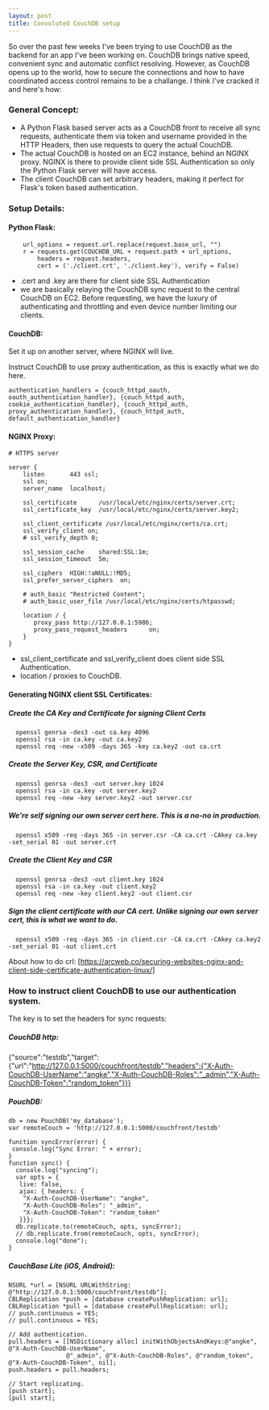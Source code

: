 ```yaml
---
layout: post
title: Convoluted CouchDB setup
---
```


So over the past few weeks I've been trying to use CouchDB as the backend for an app I've been working on. CouchDB brings native speed, convenient sync and automatic conflict resolving. However, as CouchDB opens up to the world, how to secure the connections and how to have coordinated access control remains to be a challange. I think I've cracked it and here's how: 

### General Concept:
 - A Python Flask based server acts as a CouchDB front to receive all sync requests, authenticate them via token and username provided in the HTTP Headers, then use requests to query the actual CouchDB. 
 - The actual CouchDB is hosted on an EC2 instance, behind an NGINX proxy. NGINX is there to provide client side SSL Authentication so only the Python Flask server will have access. 
 - The client CouchDB can set arbitrary headers, making it perfect for Flask's token based authentication. 
 
### Setup Details:
#### Python Flask:
        url_options = request.url.replace(request.base_url, "")
        r = requests.get(COUCHDB_URL + request.path + url_options,
            headers = request.headers, 
            cert = ('./client.crt', './client.key'), verify = False)
            
 - .cert and .key are there for client side SSL Authentication
 - we are basically relaying the CouchDB sync request to the central CouchDB on EC2. Before requesting, we have the luxury of authenticating and throttling and even device number limiting our clients. 
 
#### CouchDB:
Set it up on another server, where NGINX will live.

Instruct CouchDB to use proxy authentication, as this is exactly what we do here. 

    authentication_handlers = {couch_httpd_oauth, oauth_authentication_handler}, {couch_httpd_auth, cookie_authentication_handler}, {couch_httpd_auth, proxy_authentication_handler}, {couch_httpd_auth, default_authentication_handler}

#### NGINX Proxy:
    # HTTPS server

    server {
        listen       443 ssl;
        ssl on;
        server_name  localhost;

        ssl_certificate      /usr/local/etc/nginx/certs/server.crt;
        ssl_certificate_key  /usr/local/etc/nginx/certs/server.key2;

        ssl_client_certificate /usr/local/etc/nginx/certs/ca.crt;
        ssl_verify_client on;
        # ssl_verify_depth 0;

        ssl_session_cache    shared:SSL:1m;
        ssl_session_timeout  5m;

        ssl_ciphers  HIGH:!aNULL:!MD5;
        ssl_prefer_server_ciphers  on;

        # auth_basic "Restricted Content";
        # auth_basic_user_file /usr/local/etc/nginx/certs/htpasswd;

        location / {
           proxy_pass http://127.0.0.1:5986;
           proxy_pass_request_headers      on;
        }
    }

- ssl_client_certificate and ssl_verify_client does client side SSL Authentication.
- location / proxies to CouchDB. 

#### Generating NGINX client SSL Certificates:
##### Create the CA Key and Certificate for signing Client Certs

      openssl genrsa -des3 -out ca.key 4096
      openssl rsa -in ca.key -out ca.key2
      openssl req -new -x509 -days 365 -key ca.key2 -out ca.crt

##### Create the Server Key, CSR, and Certificate

      openssl genrsa -des3 -out server.key 1024
      openssl rsa -in ca.key -out server.key2
      openssl req -new -key server.key2 -out server.csr

##### We're self signing our own server cert here.  This is a no-no in production.

      openssl x509 -req -days 365 -in server.csr -CA ca.crt -CAkey ca.key -set_serial 01 -out server.crt

##### Create the Client Key and CSR

      openssl genrsa -des3 -out client.key 1024
      openssl rsa -in ca.key -out client.key2
      openssl req -new -key client.key2 -out client.csr

##### Sign the client certificate with our CA cert.  Unlike signing our own server cert, this is what we want to do.

      openssl x509 -req -days 365 -in client.csr -CA ca.crt -CAkey ca.key2 -set_serial 01 -out client.crt

About how to do crl: [https://arcweb.co/securing-websites-nginx-and-client-side-certificate-authentication-linux/]


### How to instruct client CouchDB to use our authentication system.

The key is to set the headers for sync requests:

##### CouchDB http:
   
   {"source":"testdb","target":{"url":"http://127.0.0.1:5000/couchfront/testdb","headers":{"X-Auth-CouchDB-UserName":"angke","X-Auth-CouchDB-Roles":"_admin","X-Auth-CouchDB-Token":"random_token"}}}
   
##### PouchDB:

    db = new PouchDB('my_database');
    var remoteCouch = 'http://127.0.0.1:5000/couchfront/testdb'

    function syncError(error) {
     console.log("Sync Error: " + error);
    }
    function sync() {
      console.log("syncing");
      var opts = {
       live: false, 
       ajax: { headers: {
        "X-Auth-CouchDB-UserName": "angke",
        "X-Auth-CouchDB-Roles": "_admin",
        "X-Auth-CouchDB-Token": "random_token"
       }}};
      db.replicate.to(remoteCouch, opts, syncError);
      // db.replicate.from(remoteCouch, opts, syncError);
      console.log("done");
    }
   
##### CouchBase Lite (iOS, Android):

    NSURL *url = [NSURL URLWithString: @"http://127.0.0.1:5000/couchfront/testdb"];
    CBLReplication *push = [database createPushReplication: url];
    CBLReplication *pull = [database createPullReplication: url];
    // push.continuous = YES;
    // pull.continuous = YES;
    
    // Add authentication.
    pull.headers = [[NSDictionary alloc] initWithObjectsAndKeys:@"angke", @"X-Auth-CouchDB-UserName",
                    @"_admin", @"X-Auth-CouchDB-Roles", @"random_token", @"X-Auth-CouchDB-Token", nil];
    push.headers = pull.headers;
    
    // Start replicating. 
    [push start];
    [pull start];
